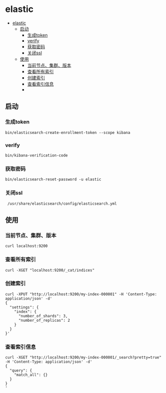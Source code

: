 # elastic

<!-- TOC -->

* [elastic](#elastic)
    * [启动](#启动)
        * [生成token](#生成token)
        * [verify](#verify)
        * [获取密码](#获取密码)
        * [关闭ssl](#关闭ssl)
    * [使用](#使用)
        * [当前节点、集群、版本](#当前节点集群版本)
        * [查看所有索引](#查看所有索引)
        * [创建索引](#创建索引)
        * [查看索引信息](#查看索引信息)
        * [](#)

<!-- TOC -->

## 启动

### 生成token

```shell
bin/elasticsearch-create-enrollment-token --scope kibana
```

### verify

```shell
bin/kibana-verification-code
```

### 获取密码

```shell
bin/elasticsearch-reset-password -u elastic
```

### 关闭ssl

```
 /usr/share/elasticsearch/config/elasticsearch.yml
```

## 使用

### 当前节点、集群、版本

```shell
curl localhost:9200
```

### 查看所有索引

```shell
curl -XGET "localhost:9200/_cat/indices"
```

### 创建索引

```shell
curl -XPUT "http://localhost:9200/my-index-000001" -H 'Content-Type: application/json' -d'
{
  "settings": {
    "index": {
      "number_of_shards": 3,
      "number_of_replicas": 2
    }
  }
}'
```

### 查看索引信息

```shell
curl -XGET "http://localhost:9200/my-index-000001/_search?pretty=true" -H 'Content-Type: application/json' -d'
{
  "query": {
    "match_all": {}
  }
}
'
```

